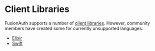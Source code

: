 # Client Libraries

FusionAuth supports a number of [client libraries](https://fusionauth.io/docs/v1/tech/client-libraries/). However, community members have created some for currently unsupported languages.


* [Elixir](https://hex.pm/packages/fusion_auth)
* [Swift](https://github.com/f0rever-johnson/fusionauth-swift-client)
